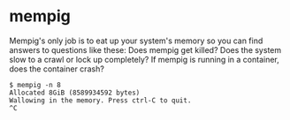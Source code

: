 # mempig
Mempig's only job is to eat up your system's memory so you can find answers to questions like these:
Does mempig get killed?
Does the system slow to a crawl or lock up completely?
If mempig is running in a container, does the container crash?

```
$ mempig -n 8
Allocated 8GiB (8589934592 bytes)
Wallowing in the memory. Press ctrl-C to quit.
^C
```
